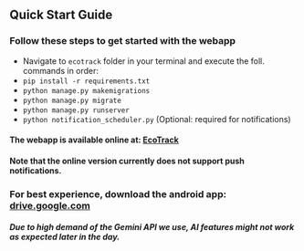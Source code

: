 ## Quick Start Guide

### Follow these steps to get started with the webapp

- Navigate to `ecotrack` folder in your terminal and execute the foll. commands in order:
- `pip install -r requirements.txt`
- `python manage.py makemigrations`
- `python manage.py migrate`
- `python manage.py runserver`
- `python notification_scheduler.py` (Optional: required for notifications)




#### The webapp is available online at: [EcoTrack](https://saishgawade.pythonanywhere.com)
#### Note that the online version currently does not support push notifications.

### For best experience, download the android app: [drive.google.com](https://drive.google.com/file/d/1uIUgvnXMGl8LPZDOL1cv2e0vcn6fQNv7/view?usp=sharing)

##### Due to high demand of the Gemini API we use, AI features might not work as expected later in the day.

